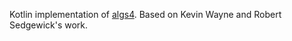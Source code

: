 Kotlin implementation of [algs4](https://github.com/kevin-wayne/algs4).
Based on Kevin Wayne and Robert Sedgewick's work.